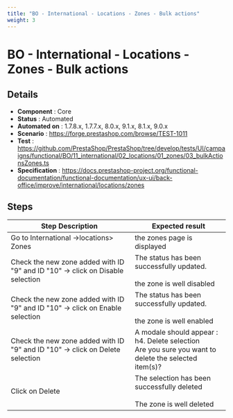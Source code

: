 ```yaml
---
title: "BO - International - Locations - Zones - Bulk actions"
weight: 3
---
```


# BO - International - Locations - Zones - Bulk actions
## Details
* **Component** : Core
* **Status** : Automated
* **Automated on** : 1.7.8.x, 1.7.7.x, 8.0.x, 9.1.x, 8.1.x, 9.0.x
* **Scenario** : https://forge.prestashop.com/browse/TEST-1011
* **Test** : https://github.com/PrestaShop/PrestaShop/tree/develop/tests/UI/campaigns/functional/BO/11_international/02_locations/01_zones/03_bulkActionsZones.ts
* **Specification** : https://docs.prestashop-project.org/functional-documentation/functional-documentation/ux-ui/back-office/improve/international/locations/zones

## Steps
| Step Description | Expected result |
| ----- | ----- |
| Go to International ->locations> Zones | the zones page is displayed |
| Check the new zone added with ID "9" and ID "10" -> click on Disable selection | The status has been successfully updated.<br><br>the zone is well disabled |
| Check the new zone added with ID "9" and ID "10" -> click on Enable selection | The status has been successfully updated.<br><br>the zone is well enabled |
| Check the new zone added with ID "9" and ID "10" -> click on Delete selection | A modale should appear : <br>h4. Delete selection<br>Are you sure you want to delete the selected item(s)? |
| Click on Delete | The selection has been successfully deleted <br><br>The zone is well deleted |
